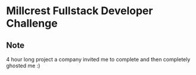 # Millcrest Fullstack Developer Challenge

## Note

4 hour long project a company invited me to complete and then completely ghosted me :)

